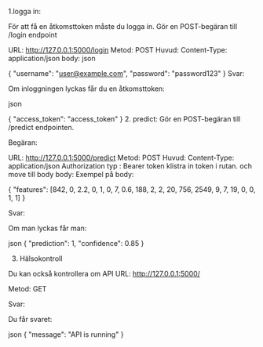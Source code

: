 1.logga in:

För att få en åtkomsttoken måste du logga in.
Gör en POST-begäran till /login endpoint

URL: http://127.0.0.1:5000/login
Metod: POST
Huvud: Content-Type: application/json
body:
json

{
    "username": "user@example.com",
    "password": "password123"
}
Svar:

Om inloggningen lyckas får du en åtkomsttoken:

json

{
    "access_token": "access_token"
}
2. predict:
Gör en POST-begäran till /predict endpointen.

Begäran:

URL: http://127.0.0.1:5000/predict
Metod: POST
Huvud:
Content-Type: application/json
Authorization typ : Bearer token
klistra in token i rutan.
och move till body
body:
Exempel på body:

{
    "features": [842, 0, 2.2, 0, 1, 0, 7, 0.6, 188, 2, 2, 20, 756, 2549, 9, 7, 19, 0, 0, 1, 1]
}

Svar:

Om man lyckas får man:

json
{
    "prediction": 1,
    "confidence": 0.85
}

3. Hälsokontroll

Du kan också kontrollera om API
URL: http://127.0.0.1:5000/

Metod: GET

Svar:

Du får svaret:

json
{
    "message": "API is running"
}
